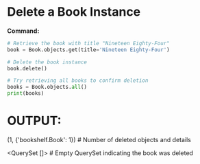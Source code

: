 # Delete a Book Instance

**Command:**

```python
# Retrieve the book with title "Nineteen Eighty-Four"
book = Book.objects.get(title='Nineteen Eighty-Four')

# Delete the book instance
book.delete()

# Try retrieving all books to confirm deletion
books = Book.objects.all()
print(books)
```


# OUTPUT:
(1, {'bookshelf.Book': 1})  # Number of deleted objects and details

<QuerySet []>  # Empty QuerySet indicating the book was deleted
